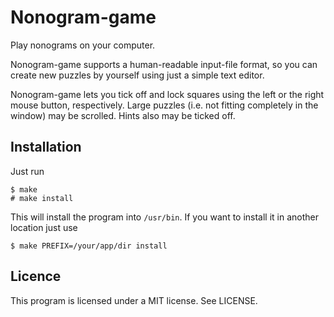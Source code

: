 # Nonogram-game #

Play nonograms on your computer.

Nonogram-game supports a human-readable input-file format, so you can create
new puzzles by yourself using just a simple text editor.

Nonogram-game lets you tick off and lock squares using the left or
the right mouse button, respectively. Large puzzles (i.e. not fitting completely
in the window) may be scrolled. Hints also may be ticked off.

## Installation ##

Just run
 
    $ make
    # make install

This will install the program into `/usr/bin`. If you want to install it in another
location just use

    $ make PREFIX=/your/app/dir install

## Licence ##

This program is licensed under a MIT license. See LICENSE.
